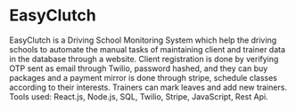 # EasyClutch

EasyClutch is a Driving School Monitoring System which help the
driving schools to automate the manual tasks of maintaining
client and trainer data in the database through a website. Client
registration is done by verifying OTP sent as email through
Twilio, password hashed, and they can buy packages and a
payment mirror is done through stripe, schedule classes according
to their interests. Trainers can mark leaves and add new trainers.
Tools used: React.js, Node.js, SQL, Twilio, Stripe, JavaScript,
Rest Api.
